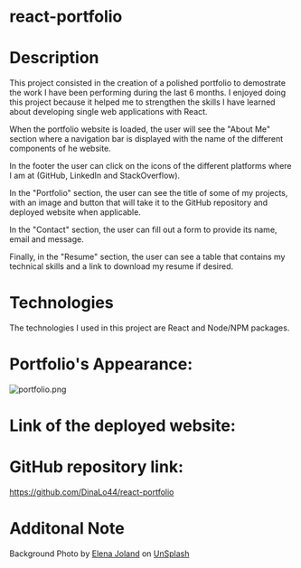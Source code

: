 # react-portfolio

# Description
This project consisted in the creation of a polished portfolio to demostrate the work I have been performing during the last 6 months. 
I enjoyed doing this project because it helped me to strengthen the skills I have learned about developing single web applications with React. 

When the portfolio website is loaded, the user will see the "About Me" section where a navigation bar is displayed with the name of the different components of he website. 

In the footer the user can click on the icons of the different platforms where I am at (GitHub, LinkedIn and StackOverflow).

In the "Portfolio" section, the user can see the title of some of my projects, with an image and button that will take it to the GitHub repository and deployed website when applicable.

In the "Contact" section, the user can fill out a form to provide its name, email and message.

Finally, in the "Resume" section, the user can see a table that contains my technical skills and a link to download my resume if desired.

# Technologies
The technologies I used in this project are React and Node/NPM packages.

# Portfolio's Appearance:
![portfolio.png](https://github.com/DinaLo44/react-portfolio/blob/main/src/images/portfolio.png)

# Link of the deployed website:


# GitHub repository link:
https://github.com/DinaLo44/react-portfolio

# Additonal Note
Background Photo by <ins>Elena Joland</ins> on <ins>UnSplash</ins>

